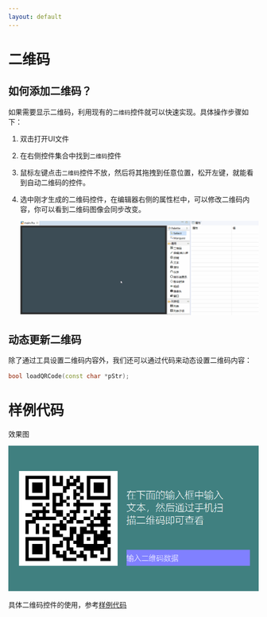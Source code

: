 ```yaml
---
layout: default
---
```

# 二维码
## 如何添加二维码？
如果需要显示二维码，利用现有的`二维码`控件就可以快速实现。具体操作步骤如下：
1. 双击打开UI文件
2. 在右侧控件集合中找到`二维码`控件
3. 鼠标左键点击`二维码`控件不放，然后将其拖拽到任意位置，松开左键，就能看到自动二维码的控件。
4. 选中刚才生成的二维码控件，在编辑器右侧的属性栏中，可以修改二维码内容，你可以看到二维码图像会同步改变。

   ![](assets/QrCode-create.gif)

## 动态更新二维码
除了通过工具设置二维码内容外，我们还可以通过代码来动态设置二维码内容：
```c++
bool loadQRCode(const char *pStr);
```
# 样例代码
效果图    

 ![](assets/qrcode/preview.png)  

具体二维码控件的使用，参考[样例代码](demo_download#demo_download)  